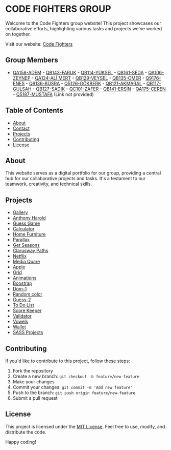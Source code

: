 # CODE FIGHTERS GROUP

Welcome to the Code Fighters group website! This project showcases our collaborative efforts, highlighting various tasks and projects we've worked on together.

Visit our website: [Code Fighters](https://omerfaruk2626.github.io/code_fighters/)

## Group Members

- [QA158-ADEM](https://github.com/BecooOn) - [QB143-FARUK](https://github.com/omer-faruk-oncu) - [QB114-YÜKSEL](https://github.com/ykslkrtld) - [Q8161-SEDA](https://github.com/sedadiriker) - [QA106-ZEYNEP](https://github.com/zeyneparslanj) - [QA124-ALİ MERT](https://github.com/aliwert) - [QB129-VEYSEL](https://github.com/akyarv0) - [QB135-OMER](https://github.com/omerfaruk2626) - [Q9176-ENES](https://github.com/eneeestas) - [Q9136-BÜŞRA](https://github.com/busrakocarslan) - [Q5126-GÖKBERK](https://github.com/snorlie) - [QB121-AKMARAL](https://github.com/MaralTach) - [QB117-GULSAH](https://github.com/gulsahmy) - [QB127-SADIK](https://github.com/ssimsir) - [QC101-ZAFER](https://github.com/QC101-Zafer) - [QB141-ERSİN](https://github.com/ersinn26) - [QA175-CEREN](https://github.com/MrsCoder35) - [Q5187-MUSTAFA](#) (Link not provided)

## Table of Contents

- [About](#about)
- [Contact](#contact)
- [Projects](#projects)
- [Contributing](#contributing)
- [License](#license)

## About

This website serves as a digital portfolio for our group, providing a central hub for our collaborative projects and tasks. It's a testament to our teamwork, creativity, and technical skills.

## Projects

- [Gallery](#)  
- [Anthony Harold](#)  
- [Guess Game](#)  
- [Calculator](#)  
- [Home Furniture](#)  
- [Parallax](#)  
- [Get Seasons](#)  
- [Clarusway Paths](#)  
- [Netflix](#)  
- [Media Quare](#)  
- [Apple](#)  
- [Grid](#)  
- [Animations](#)  
- [Boostrap](#)  
- [Dom-1](#)  
- [Random color](#)  
- [Guess-2](#)  
- [To Do List](#)  
- [Score Keeper](#)  
- [Validator](#)  
- [Vowels](#)  
- [Wallet](#)  
- [SASS Projects](#)  

## Contributing

If you'd like to contribute to this project, follow these steps:

1. Fork the repository
2. Create a new branch: `git checkout -b feature/new-feature`
3. Make your changes
4. Commit your changes: `git commit -m 'Add new feature'`
5. Push to the branch: `git push origin feature/new-feature`
6. Submit a pull request

## License

This project is licensed under the [MIT License](LICENSE). Feel free to use, modify, and distribute the code.

Happy coding!
